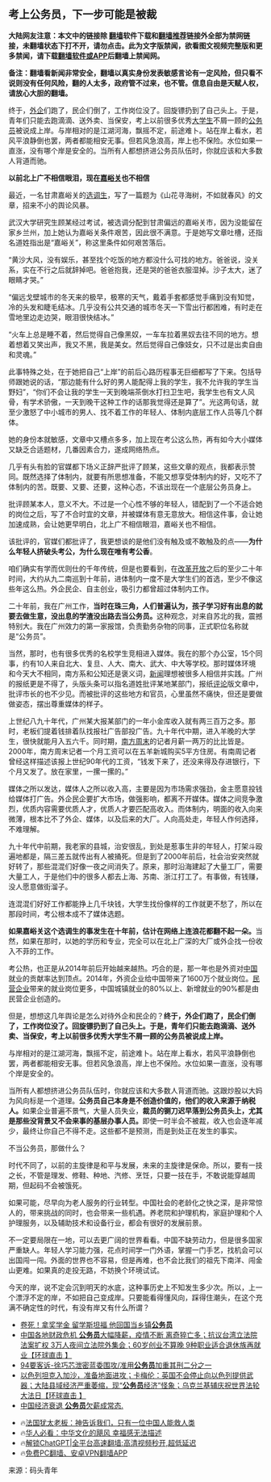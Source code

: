  <!-- 面包屑导航 --> <h2>考上公务员，下一步可能是被裁</h2> <p class="notice"><b>大陆网友注意：本文中的链接除 <a href="https://github.com/bannedbook/fanqiang" >翻墙</a>软件下载和<a href="https://github.com/killgcd/justmysocks/blob/master/README.md">翻墙推荐</a>链接外全部为禁网链接，未翻墙状态下打不开，请勿点击。此为文字版禁闻，欲看图文视频完整版和更多禁闻，请下载<a href="https://github.com/bannedbook/fanqiang">翻墙软件或APP</a>后翻墙上禁闻网。</p><p>备注：翻墙看新闻非常安全，翻墙以真实身份发表敏感言论有一定风险，但只看不说则没有任何风险，翻的人太多，政府管不过来，也不管。信息自由是天赋人权，请放心大胆的翻墙。</b></p>  <div class="entry"> <p id="summary">终于，<a href="https://www.bannedbook.org/bnews/tag/%E5%A4%96%E4%BC%81/" class="st_tag internal_tag" rel="tag" title="标签 外企 下的日志">外企</a>们跑了，民企们倒了，工作岗位没了。回旋镖扔到了自己头上。于是，青年们只能去跑滴滴、送外卖、当保安，考上以前很多优秀<a href="https://www.bannedbook.org/bnews/tag/%e5%a4%a7%e5%ad%a6%e7%94%9f/" class="st_tag internal_tag" rel="tag" title="标签 大学生 下的日志">大学生</a>不屑一顾的<a href="https://www.bannedbook.org/bnews/tag/%e5%85%ac%e5%8a%a1%e5%91%98/" class="st_tag internal_tag" rel="tag" title="标签 公务员 下的日志">公务员</a>被说成上岸。与岸相对的是江湖河海，飘摇不定，前途难卜。站在岸上看水，若风平浪静倒也罢，两者都能相安无事。但若风急浪高，岸上也不保险。水位如果一直涨，没有哪个岸是安全的。当所有人都想挤进公务员队伍时，你就应该和大多数人背道而驰。</p> <p><strong>以前北上广不相信眼泪，现在<a href="https://www.bannedbook.org/bnews/tag/%e5%98%89%e5%b3%aa%e5%85%b3/" class="st_tag internal_tag" rel="tag" title="标签 嘉峪关 下的日志">嘉峪关</a>也不相信</strong></p> <p>最近，一名甘肃嘉峪关的<a href="https://www.bannedbook.org/bnews/tag/%E9%80%89%E8%B0%83%E7%94%9F/" class="st_tag internal_tag" rel="tag" title="标签 选调生 下的日志">选调生</a>，写了一篇题为《山花寻海树，不如就春风》的文章，招来不小的舆论风暴。</p> <p>武汉大学研究生顾某经过考试，被选调分配到甘肃偏远的嘉峪关市，因为没能留在家乡兰州，加上她认为嘉峪关条件艰苦，因此很不满意。于是她写文章吐槽，还指名道姓指出是“嘉峪关”，称这里条件如何艰苦落后。</p> <p>“黄沙大风，没有娱乐，甚至找个吃饭的地方都没什么可找的地方。爸爸说，没关系，实在不行之后就辞掉吧。爸爸抱我，还是哭的爸爸衣服湿掉。沙子太大，迷了眼睛才哭。”</p> <p>“偏远戈壁城市的冬天来的极早，极寒的天气，戴着手套都感觉手痛到没有知觉，冷的头发和睫毛结冰。几乎没有公共交通的城市冬天一下雪出行都困难，有时走在雪地里边走边哭，眼泪很快结冰。”</p> <p>“火车上总是睡不着，然后觉得自己像黑奴，一车车拉着黑奴去往不同的地方。想着想着又笑出声，我又不黑，我是美女。然后觉得自己像妓女，只不过是出卖自由和灵魂。”</p>  <p>此事特殊之处，在于她把自己“上岸”的前后心路历程事无巨细都写了下来。包括导师跟她说的话，“那边能有什么好的男人能配得上我的学生，我不允许我的学生当野妇”，“你们不会让我的学生一天到晚端茶倒水打扫卫生吧，我学生也有文人风骨，有学术骄傲，一天到晚干这种工作的话那我觉得还是算了”。光这两句话，就至少激怒了中小城市的男人、找不着工作的年轻人、体制内底层工作人员等几个群体。</p> <p>她的身份本就敏感，文章中又槽点多多，加上现在考公这么热，再有如今大小媒体又缺乏合适题材，几番因素合力，遂成网络热点。</p> <p>几乎有头有脸的官媒都下场义正辞严批评了顾某，这些文章的观点，我都表示赞同。既然选择了体制内，就要有所思想准备，不能又想享受体制内的好，又吃不了体制内的苦。既要、又要、还要，这种心态，不该出现在一个底层公务员身上。</p> <p>批评顾某本人，意义不大。不过是一个心性不够的年轻人，错配到了一个不适合她的岗位之后，写了不合时宜的文章，并被媒体有意无意放大。相信这件事，会让她加速成熟，会让她更早明白，北上广不相信眼泪，嘉峪关也不相信。</p> <p>该批评的，官媒们都批评了，我更想谈的是他们没有触及或不敢触及的点——<strong>为什么年轻人挤破头考公，为什么现在唯有考公香</strong>。</p> <p>咱们确实有学而优则仕的千年传统，但是也要看到，在<a href="https://www.bannedbook.org/bnews/tag/%e6%94%b9%e9%9d%a9%e5%bc%80%e6%94%be/" class="st_tag internal_tag" rel="tag" title="标签 改革开放 下的日志">改革开放</a>之后的至少二十年时间，大约从九二南巡到十年前，进体制内一度不是大学生们的首选，至少不像这些年这么热。外企民企、自主创业，吸引力都曾超过体制内工作。</p> <p>二十年前，我在广州工作，<strong>当时在珠三角，人们普遍认为，孩子学习好有出息的就要去做生意，没出息的学渣没出路去当公务员。</strong>这种观念，对来自苏北的我，震撼特别大。我在广州效力的第一家报馆，负责勤务杂物的同事，正式职位名称就是“公务员”。</p>  <p>当然，那时，也有很多优秀的名校学生竞相进入媒体。我在的那个办公室，15个同事，约有10人来自北大、复旦、人大、南大、武大、中大等学校。那时媒体环境和今天大不相同，南方系和公知还是褒义词，<span class='wp_keywordlink_affiliate'><a href="https://www.bannedbook.org/" title="新闻">新闻</a></span>理想被很多人相信并实践。广州的报纸更是不得了，头版头条可以指名道姓批评某地某部门，报纸<span class='wp_keywordlink_affiliate'><a href="https://www.bannedbook.org/bnews/comments/" title="新闻评论" target="_blank">评论</a></span>版文章中，批评市长的也不少见。而被批评的这些地方和官员，心里虽然不痛快，但还是要做做姿态，摆出尊重媒体的样子。</p> <p>上世纪八九十年代，广州某大报某部门的一年小金库收入就有两三百万之多。那时，老板们提着钱排着队找报社广告部投广告。九十年代中期，进入羊晚的大学生，很快就能月入五六千。同时期，<a href="https://www.bannedbook.org/bnews/tag/%e5%8d%97%e6%96%b9%e5%91%a8%e6%9c%ab/" class="st_tag internal_tag" rel="tag" title="标签 南方周末 下的日志">南方周末</a>的记者月薪一两万的比比皆是。2000年，南方周末记者一个月工资可以在五羊新城购买5平方住房。有南周记者曾经这样描述该报上世纪90年代的工资，“钱发下来了，还没来得及存进银行，下个月又发了。放在家里，一摞一摞的。”</p> <p>媒体之所以发达，媒体人之所以收入高，主要是因为市场需求强劲，金主愿意投钱给媒体打广告。外企民企要扩大市场，做强影响，都离不开媒体。媒体之间竞争激烈，优质内容需要优质人才，优质人才要匹配高收入。而体制内，明面的收入向来微薄，根本比不了外企、媒体，以及后来的大厂。人向高处走，年轻人作何选择，不难理解。</p> <p>九十年代中前期，我老家的县城，治安很乱，到处是惹事生非的年轻人，打架斗殴遍地都是，隔三差五就传出有人被捅死。但是到了2000年前后，社会治安突然就好转了，那些混混们好像一夜之间消失了。原来，那时沿海建起了大量工厂，需要大量工人，于是他们中的很多人都去上海、苏南、浙江打工了。有事做，有钱赚，没人愿意做街溜子。</p> <p>连混混们好好工作都能挣上几千块钱，大学生找份像样的工作就更不愁了，所以在那段时间，考公根本成不了媒体选题。</p> <p><strong>如果嘉峪关这个选调生的事发生在十年前，估计在网络上连浪花都翻不起一朵。</strong>当然，如果在那时，以她的学历和专业，完全可以在北上广深的大厂或外企找一份收入不菲的工作。</p> <p>考公热，也正是从2014年前后开始越来越热。巧合的是，那一年也是外资对<span class='wp_keywordlink_affiliate'><a href="https://www.bannedbook.org/" title="中国" target="_blank">中国</a></span>就业的贡献率达到顶点。2014年，外资企业给中国带来了1600万个就业岗位。<a href="https://www.bannedbook.org/bnews/tag/%E6%B0%91%E8%90%A5%E4%BC%81%E4%B8%9A/" class="st_tag internal_tag" rel="tag" title="标签 民营企业 下的日志">民营企业</a>带来的就业岗位更多，中国城镇就业的80%以上、新增就业的90%都是由民营企业创造的。</p>  <p>但是，想想这几年舆论是怎么对待外企和民企的？<strong>终于，外企们跑了，民企们倒了，工作岗位没了。回旋镖扔到了自己头上。于是，青年们只能去跑滴滴、送外卖、当保安，考上以前很多优秀大学生不屑一顾的公务员被说成上岸。</strong></p> <p>与岸相对的是江湖河海，飘摇不定，前途难卜。站在岸上看水，若风平浪静倒也罢，两者都能相安无事。但若风急浪高，岸上也不保险。水位如果一直涨，没有哪个岸是安全的。</p> <p>当所有人都想挤进公务员队伍时，你就应该和大多数人背道而驰。这跟炒股以大妈为风向标是一个道理。<strong>公务员自己本身是不创造价值的，他们的收入来源于纳税人。</strong>如果企业普遍不景气，大量人员失业，<strong>裁员的铡刀迟早落到公务员头上，尤其是那些没背景又不会来事的基层办事人员。</strong>即使一时半会不被裁，收入也会逐年减少，最终让你自己不得不走。这些都不是预测，而是到处正在发生的事实。</p> <p>不当公务员，那做什么？</p> <p>时代不同了，以前的主旋律是和平与发展，未来的主旋律是保命。所以，要有一技之长，不管是理发、修鞋、种地、汽修、烹饪，只要一技在手，不敢说能穿越周期，但起码不会被饿死。</p> <p>如果可能，尽早向为老人服务的行业转型。中国社会的老龄化之快之深，是非常惊人的，带来挑战的同时，也会带来一些机遇。养老院和护理机构，家庭护理和个人护理服务，以及辅助技术和设备行业，都会有很好的发展前景。</p> <p>不一定要局限在一地，可以去更广阔的世界看看。中国不缺劳动力，但是很多国家严重缺人。年轻人学习能力强，花点时间学一门外语，掌握一门手艺，找机会可以出国闯一闯。外面的世界也不容易，但是再难，也不会比我们的祖先下南洋、闯金山更难。如果真的走投无路，不妨换个环境试试。</p>  <p>今天的岸，说不定会沉到明天的水底，这种事历史上不知发生多少次。所以，上一个漂浮不定的岸，不如把自己变成岸。只要能看得懂风向，踩得住潮头，在这个充满不确定性的时代，有没有岸又有什么所谓？</p> <!--<div id="taboola-mid-1"></div>--><ul class='op-related-articles' title='相关阅读'> <li><a href='https://www.bannedbook.org/bnews/cnnews/20240531/2043689.html' target='_blank'>卷死！拿奖学金 留学斯坦福 他回国当乡镇<b>公务员</b></a></li> <li><a href='https://www.bannedbook.org/bnews/bannedvideo/20240522/2040033.html' target='_blank'>中国各地财政危机 <b>公务员</b>大幅降薪，疫情不断 离奇猝亡多；抗议台湾立法院法案扩权 3万人夜间立法院外集会；60岁创业不算晚 9种职业适合退休族再就业【环球直击 】</a></li> <li><a href='https://www.bannedbook.org/bnews/taiwannews/20240513/2036194.html' target='_blank'>94要客诉-徐巧芯泄密蓝委围攻/准用<b>公务员</b>加重其刑二分之一</a></li> <li><a href='https://www.bannedbook.org/bnews/bannedvideo/20240513/2035938.html' target='_blank'>以色列坦克入加沙，准备地面进攻；卡梅伦：英国不会停止向以色列提供武器；大陆县域经济严重萎缩，现“<b>公务员</b>经济”怪象；乌克兰基辅庆祝世界法轮大法日【环球直击 】</a></li> <li><a href='https://www.bannedbook.org/bnews/bannedvideo/20240511/2035401.html' target='_blank'>中国经济衰退 <b>公务员</b>欠薪成常态.</a></li> </ul> <ul class="texttj"> <li>🔥<a href="https://www.bannedbook.org/bnews/ssgc/20230219/1850782.html" target="_blank">法国犹太老板：神告诉我们，只有一位中国人能救人类</a></li> <li>🔥<a href="https://www.bannedbook.org/bnews/comments/20220220/1694796.html" target="_blank">华人必看：中华文化的飓风 幸福感无法描述</a></li> <li>🔥<a href="https://github.com/bannedbook/fanqiang/wiki/V2ray%E6%9C%BA%E5%9C%BA" target="_blank">解锁ChatGPT|全平台高速翻墙:高清视频秒开,超低延迟</a></li> <li>🔥<a href="https://github.com/bannedbook/fanqiang/wiki/%E7%A6%81%E9%97%BB%E7%BD%91%E5%AE%89%E5%8D%93%E7%BF%BB%E5%A2%99%E6%96%B0%E9%97%BBAPP" target="_blank">免费PC翻墙、安卓VPN翻墙APP</a></li> </ul><p class="src-info">来源：码头青年 </p><a name='sharetosocial'></a> <div style="margin-bottom:5px;padding-bottom:5px;clear:both"> <div id="archive-pix-1" class="banner-ads"> <!-- AuctionX Display platform tag START --> <div id="27602x728x90x621x_ADSLOT1" clicktrack="%%CLICK_URL_ESC%%"></div>  <!-- AuctionX Display platform tag END --> </div> <div id="archive-pix-2" class="banner-ads"> <!-- AuctionX Display platform tag START --> <div id="27556x300x250x621x_ADSLOT1" clicktrack="%%CLICK_URL_ESC%%" style="margin:0 auto;text-align:center"></div>  <!-- AuctionX Display platform tag END --> </div> </div>  <div id="archive-pix-1" class="banner-ads"> <!-- AuctionX Display platform tag START --> <div id="27603x728x90x621x_ADSLOT1" clicktrack="%%CLICK_URL_ESC%%"></div>  <!-- AuctionX Display platform tag END --> </div> </div><!--END ENTRY--> 